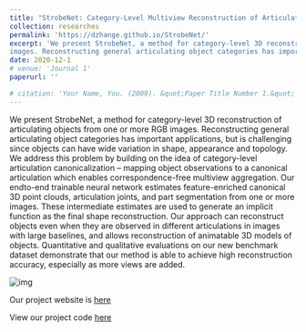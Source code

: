 ```yaml
---
title: "StrobeNet: Category-Level Multiview Reconstruction of Articulated Objects"
collection: researches
permalink: 'https://dzhange.github.io/StrobeNet/'
excerpt: 'We present StrobeNet, a method for category-level 3D reconstruction of articulating objects from one or more RGB 
images. Reconstructing general articulating object categories has important applications, but is challenging since objects can have wide variation in shape, appearance and topology. We address this problem by building on the idea of category-level articulation canonicalization – mapping object observations to a canonical articulation which enables correspondence-free multiview aggregation. Our endto-end trainable neural network estimates feature-enriched canonical 3D point clouds, articulation joints, and part segmentation from one or more images. These intermediate estimates are used to generate an implicit function as the final shape reconstruction. Our approach can reconstruct objects even when they are observed in different articulations in images with large baselines, and allows reconstruction of animatable 3D models of objects. Quantitative and qualitative evaluations on our new benchmark dataset demonstrate that our method is able to achieve high reconstruction accuracy, especially as more views are added.'
date: 2020-12-1
# venue: 'Journal 1'
paperurl: ''

# citation: 'Your Name, You. (2009). &quot;Paper Title Number 1.&quot; <i>Journal 1</i>. 1(1).'
---
```

We present StrobeNet, a method for category-level 3D reconstruction of articulating objects from one or more RGB 
images. Reconstructing general articulating object categories has important applications, but is challenging since objects can have wide variation in shape, appearance and topology. We address this problem by building on the idea of category-level articulation canonicalization – mapping object observations to a canonical articulation which enables correspondence-free multiview aggregation. Our endto-end trainable neural network estimates feature-enriched canonical 3D point clouds, articulation joints, and part segmentation from one or more images. These intermediate estimates are used to generate an implicit function as the final shape reconstruction. Our approach can reconstruct objects even when they are observed in different articulations in images with large baselines, and allows reconstruction of animatable 3D models of objects. Quantitative and qualitative evaluations on our new benchmark dataset demonstrate that our method is able to achieve high reconstruction accuracy, especially as more views are added.

![img](../images/3dioumatch_pipeline.png)

<!-- Download our paper [here](https://thu17cyz.github.io/files/3dioumatch.pdf) -->

Our project website is [here](https://thu17cyz.github.io/3DIoUMatch)

View our project code [here](https://github.com/THU17cyz/3DIoUMatch)
